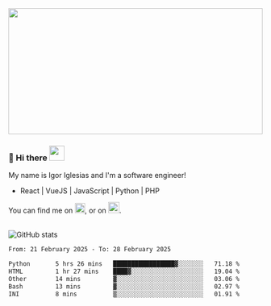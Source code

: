<img src="https://c.tenor.com/KjVxfRrrncUAAAAd/matrix.gif" width="100%" height="250px">

### 🔭 Hi there <img src="https://raw.githubusercontent.com/MartinHeinz/MartinHeinz/master/wave.gif" width="30px">


My name is Igor Iglesias and I'm a software engineer!
<br>

<ul>
  <li> React | VueJS | JavaScript | Python | PHP </li>
</ul>
You can find me on <a href="https://twitter.com/IgorIglesias5"><img src="https://i.imgur.com/JLLlB5S.png" width="20px"></a>, or on <a href="https://www.linkedin.com/in/igor-iglesias-62478428/"><img src="https://i.imgur.com/PXyIkWx.png" width="22px"></a>.

<br>
<br>

![GitHub stats](https://github-readme-stats.vercel.app/api?username=igoiglesias&show_icons=true&count_private=true&theme=chartreuse-dark&hide_title=true)

<!--START_SECTION:waka-->

```txt
From: 21 February 2025 - To: 28 February 2025

Python       5 hrs 26 mins   █████████████████▓░░░░░░░   71.18 %
HTML         1 hr 27 mins    ████▓░░░░░░░░░░░░░░░░░░░░   19.04 %
Other        14 mins         ▓░░░░░░░░░░░░░░░░░░░░░░░░   03.06 %
Bash         13 mins         ▓░░░░░░░░░░░░░░░░░░░░░░░░   02.97 %
INI          8 mins          ▒░░░░░░░░░░░░░░░░░░░░░░░░   01.91 %
```

<!--END_SECTION:waka-->
